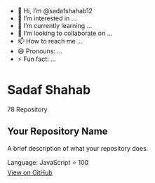 - 👋 Hi, I’m @sadafshahab12
- 👀 I’m interested in ...
- 🌱 I’m currently learning ...
- 💞️ I’m looking to collaborate on ...
- 📫 How to reach me ...
- 😄 Pronouns: ...
- ⚡ Fun fact: ...

<!---
sadafshahab12/sadafshahab12 is a ✨ special ✨ repository because its `README.md` (this file) appears on your GitHub profile.
You can click the Preview link to take a look at your changes.
--->

<div style="background-color: 'black'; color: 'white'">
<h1 style=" color: 'white'">
  Sadaf Shahab
</h1>
<p style=" color: 'white'">
  78 Repository
</p>

<div class="repo-card">
  <h2 class="repo-title">Your Repository Name</h2>
  <p class="repo-description">A brief description of what your repository does.</p>
  <div class="repo-info">
    <span class="repo-language">Language: JavaScript</span>
    <span class="repo-stars">⭐ 100</span>
  </div>
  <a href="https://github.com/yourusername/your-repo" class="repo-link">View on GitHub</a>
</div>

  
</div>
